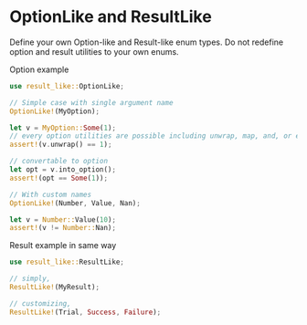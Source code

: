 # OptionLike and ResultLike

Define your own Option-like and Result-like enum types.
Do not redefine option and result utilities to your own enums.

Option example
```rust
use result_like::OptionLike;

// Simple case with single argument name
OptionLike!(MyOption);

let v = MyOption::Some(1);
// every option utilities are possible including unwrap, map, and, or etc.
assert!(v.unwrap() == 1);

// convertable to option
let opt = v.into_option();
assert!(opt == Some(1));

// With custom names
OptionLike!(Number, Value, Nan);

let v = Number::Value(10);
assert!(v != Number::Nan);
```

Result example in same way
```rust
use result_like::ResultLike;

// simply,
ResultLike!(MyResult);

// customizing,
ResultLike!(Trial, Success, Failure);
```
